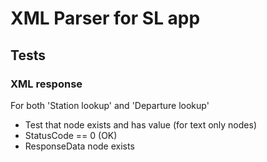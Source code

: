 # XML Parser for SL app

## Tests

### XML response

For both 'Station lookup' and 'Departure lookup'

  * Test that node exists and has value (for text only nodes)
  * StatusCode == 0 (OK)
  * ResponseData node exists
  